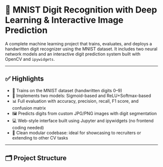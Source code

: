 # 🧠 MNIST Digit Recognition with Deep Learning & Interactive Image Prediction

A complete machine learning project that trains, evaluates, and deploys a handwritten digit recognizer using the MNIST dataset. It includes two neural network models and an interactive digit prediction system built with OpenCV and `ipywidgets`.

---

## ✅ Highlights

- 🔢 Trains on the MNIST dataset (handwritten digits 0–9)
- 🤖 Implements two models: Sigmoid-based and ReLU+Softmax-based
- 📊 Full evaluation with accuracy, precision, recall, F1 score, and confusion matrix
- 🖼️ Predicts digits from custom JPG/PNG images with digit segmentation
- 💻 Web-style interface built using Jupyter and ipywidgets (no frontend coding needed)
- 📁 Clean modular codebase: ideal for showcasing to recruiters or extending to other CV tasks

---

## 🗂️ Project Structure

